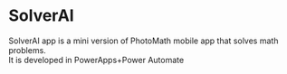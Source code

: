 # SolverAI
SolverAI app is a mini version of PhotoMath mobile app that solves math problems. 
<br/>It is developed in PowerApps+Power Automate


